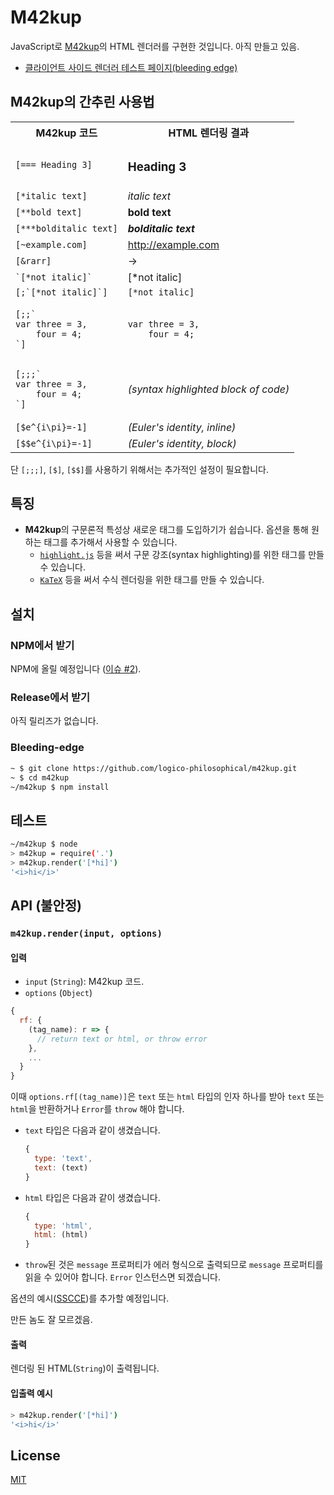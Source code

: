 # M42kup

JavaScript로 [M42kup](https://github.com/logico-philosophical/m42kup/wiki)의 HTML 렌더러를 구현한 것입니다. 아직 만들고 있음.

* [클라이언트 사이드 렌더러 테스트 페이지(bleeding edge)](https://logico-philosophical.github.io/m42kup/tests/client.html)

## M42kup의 간추린 사용법

<table>
  <tr><th>M42kup 코드</th><th>HTML 렌더링 결과</th></tr>
  <tr><td><code>[=== Heading 3]</code></td><td><h3>Heading 3</h3></td></tr>
  <tr><td><code>[*italic text]</code></td><td><i>italic text</i></td></tr>
  <tr><td><code>[**bold text]</code></td><td><b>bold text</b></td></tr>
  <tr><td><code>[***bolditalic text]</code></td><td><i><b>bolditalic text</b></i></td></tr>
  <tr><td><code>[~example.com]</code></td><td><a href="http://example.com">http://example.com</a></td></tr>
  <tr><td><code>[&rarr]</code></td><td>&rarr;</td></tr>
  <tr><td><code>`[*not italic]`</code></td><td>[*not italic]</td></tr>
  <tr><td><code>[;`[*not italic]`]</code></td><td><code>[*not italic]</code></td></tr>
  <tr><td><pre><code>[;;`
var three = 3,
    four = 4;
`]</code></pre></td><td><pre><code>var three = 3,
    four = 4;</code></pre></td></tr>
  <tr><td><pre><code>[;;;`
var three = 3,
    four = 4;
`]</code></pre></td><td><i>(syntax highlighted block of code)</i></td></tr>
  <tr><td><code>[$e^{i\pi}=-1]</code></td><td><i>(Euler's identity, inline)</i></td></tr>
  <tr><td><code>[$$e^{i\pi}=-1]</code></td><td><i>(Euler's identity, block)</i></td></tr>
</table>

단 `[;;;]`, `[$]`, `[$$]`를 사용하기 위해서는 추가적인 설정이 필요합니다.

## 특징

* **M42kup**의 구문론적 특성상 새로운 태그를 도입하기가 쉽습니다. 옵션을 통해 원하는 태그를 추가해서 사용할 수 있습니다.
  * [`highlight.js`](https://github.com/highlightjs/highlight.js) 등을 써서 구문 강조(syntax highlighting)를 위한 태그를 만들 수 있습니다.
  * [`KaTeX`](https://github.com/KaTeX/KaTeX) 등을 써서 수식 렌더링을 위한 태그를 만들 수 있습니다.

## 설치

### NPM에서 받기

NPM에 올릴 예정입니다 ([이슈 #2](https://github.com/logico-philosophical/m42kup/issues/2)).

### Release에서 받기

아직 릴리즈가 없습니다.

### Bleeding-edge

```bash
~ $ git clone https://github.com/logico-philosophical/m42kup.git
~ $ cd m42kup
~/m42kup $ npm install
```

## 테스트
```bash
~/m42kup $ node
> m42kup = require('.')
> m42kup.render('[*hi]')
'<i>hi</i>'
```

## API (불안정)

### `m42kup.render(input, options)`

#### 입력
* `input` (`String`): M42kup 코드.
* `options` (`Object`)
```js
{
  rf: {
    (tag_name): r => {
      // return text or html, or throw error
    },
    ...
  }
}
```

이때 `options.rf[(tag_name)]`은 `text` 또는 `html` 타입의 인자 하나를 받아 `text` 또는 `html`을 반환하거나 `Error`를 `throw` 해야 합니다.

* `text` 타입은 다음과 같이 생겼습니다.
  ```js
  {
    type: 'text',
    text: (text)
  }
  ```
* `html` 타입은 다음과 같이 생겼습니다.
  ```js
  {
    type: 'html',
    html: (html)
  }
  ```
* `throw`된 것은 `message` 프로퍼티가 에러 형식으로 출력되므로 `message` 프로퍼티를 읽을 수 있어야 합니다. `Error` 인스턴스면 되겠습니다.

옵션의 예시([SSCCE](http://sscce.org/))를 추가할 예정입니다.

만든 놈도 잘 모르겠음.

#### 출력
렌더링 된 HTML(`String`)이 출력됩니다.

#### 입출력 예시
```bash
> m42kup.render('[*hi]')
'<i>hi</i>'
```

## License
[MIT](LICENSE)
